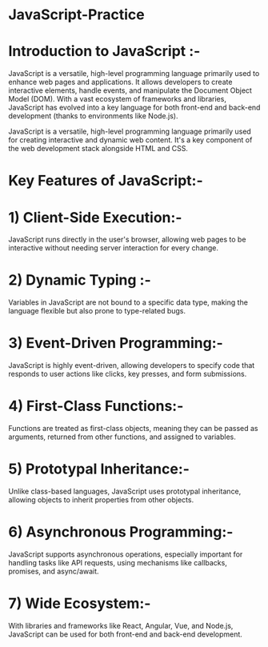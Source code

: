 # JavaScript-Practice

# Introduction to JavaScript :-
JavaScript is a versatile, high-level programming language primarily used to enhance web pages and applications. 
It allows developers to create interactive elements, handle events, and manipulate the Document Object Model (DOM).
With a vast ecosystem of frameworks and libraries, JavaScript has evolved into a key language for both front-end and back-end development (thanks to environments like Node.js). 

JavaScript is a versatile, high-level programming language primarily used for creating interactive and dynamic web content. It's a key component of the web development stack alongside HTML and CSS.

# Key Features of JavaScript:- 
# 1) Client-Side Execution:- 
JavaScript runs directly in the user's browser, allowing web pages to be interactive without needing server interaction for every change.
# 2) Dynamic Typing :-
Variables in JavaScript are not bound to a specific data type, making the language flexible but also prone to type-related bugs.

# 3) Event-Driven Programming:-
JavaScript is highly event-driven, allowing developers to specify code that responds to user actions like clicks, key presses, and form submissions.

# 4) First-Class Functions:- 
Functions are treated as first-class objects, meaning they can be passed as arguments, returned from other functions, and assigned to variables.

# 5) Prototypal Inheritance:- 
Unlike class-based languages, JavaScript uses prototypal inheritance, allowing objects to inherit properties from other objects.

# 6) Asynchronous Programming:-
JavaScript supports asynchronous operations, especially important for handling tasks like API requests, using mechanisms like callbacks, promises, and async/await.

# 7) Wide Ecosystem:-
With libraries and frameworks like React, Angular, Vue, and Node.js, JavaScript can be used for both front-end and back-end development.
